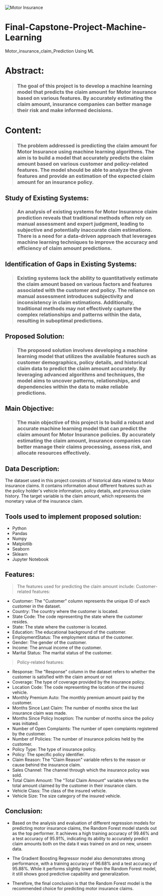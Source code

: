 ![Motor Insurance](https://www.weblineindia.com/wp-content/uploads/2019/08/Business.gif)
# Final-Capstone-Project-Machine-Learning
Motor_insurance_claim_Prediction Using ML
# Abstract:
>### The goal of this project is to develop a machine learning model that predicts the claim amount for Motor insurance based on various features. By accurately estimating the claim amount, insurance companies can better manage their risk and make informed decisions.
# Content:
>### The problem addressed is predicting the claim amount for Motor Insurance using machine learning algorithms. The aim is to build a model that accurately predicts the claim amount based on various customer and policy-related features. The model should be able to analyze the given features and provide an estimation of the expected claim amount for an insurance policy.
## Study of Existing Systems:
>### An analysis of existing systems for Motor Insurance claim prediction reveals that traditional methods often rely on manual assessment and expert judgment, leading to subjective and potentially inaccurate claim estimations. There is a need for a data-driven approach that leverages machine learning techniques to improve the accuracy and efficiency of claim amount predictions.
## Identification of Gaps in Existing Systems:
>### Existing systems lack the ability to quantitatively estimate the claim amount based on various factors and features associated with the customer and policy. The reliance on manual assessment introduces subjectivity and inconsistency in claim estimations. Additionally, traditional methods may not effectively capture the complex relationships and patterns within the data, resulting in suboptimal predictions.
## Proposed Solution:
>### The proposed solution involves developing a machine learning model that utilizes the available features such as customer demographics, policy details, and historical claim data to predict the claim amount accurately. By leveraging advanced algorithms and techniques, the model aims to uncover patterns, relationships, and dependencies within the data to make reliable predictions.
## Main Objective:
>### The main objective of this project is to build a robust and accurate machine learning model that can predict the claim amount for Motor Insurance policies. By accurately estimating the claim amount, insurance companies can better manage their claims processing, assess risk, and allocate resources effectively.
## Data Description:
The dataset used in this project consists of historical data related to Motor insurance claims. It contains information about different features such as the policy holder's vehicle information, policy details, and previous claim history. The target variable is the claim amount, which represents the monetary value of the insurance claim.
## Tools used to implement proposed solution:
- Python
- Pandas
- Numpy
- Matplotlib
- Seaborn
- Sklearn
- Jupyter Notebook
## Features:
> The features used for predicting the claim amount include:
> Customer-related features:

- Customer: The "Customer" column represents the unique ID of each customer in the dataset.
- Country: The country where the customer is located.
- State Code: The code representing the state where the customer resides.
- State: The state where the customer is located.
- Education: The educational background of the customer.
- EmploymentStatus: The employment status of the customer.
- Gender: The gender of the customer.
- Income: The annual income of the customer.
- Marital Status: The marital status of the customer.

> Policy-related features:
- Response: The "Response" column in the dataset refers to whether the customer is satisfied with the claim amount or not
- Coverage: The type of coverage provided by the insurance policy.
- Location Code: The code representing the location of the insured vehicle.
- Monthly Premium Auto: The monthly premium amount paid by the customer.
- Months Since Last Claim: The number of months since the last insurance claim was made.
- Months Since Policy Inception: The number of months since the policy was initiated.
- Number of Open Complaints: The number of open complaints registered by the customer.
- Number of Policies: The number of insurance policies held by the customer.
- Policy Type: The type of insurance policy.
- Policy: The specific policy identifier.
- Claim Reason: The "Claim Reason" variable refers to the reason or cause behind the insurance claim.
- Sales Channel: The channel through which the insurance policy was sold.
- Total Claim Amount: The "Total Claim Amount" variable refers to the total amount claimed by the customer in their insurance claim.
- Vehicle Class: The class of the insured vehicle.
- Vehicle Size: The size category of the insured vehicle.
## Conclusion:

- Based on the analysis and evaluation of different regression models for predicting motor insurance claims, the Random Forest model stands out as the top performer. It achieves a high training accuracy of 99.46% and a test accuracy of 95.91%, indicating its ability to accurately predict claim amounts both on the data it was trained on and on new, unseen data.

- The Gradient Boosting Regressor model also demonstrates strong performance, with a training accuracy of 96.68% and a test accuracy of 95.88%. While it performs slightly lower than the Random Forest model, it still shows good predictive capability and generalization.

- Therefore, the final conclusion is that the Random Forest model is the recommended choice for predicting motor insurance claims.
